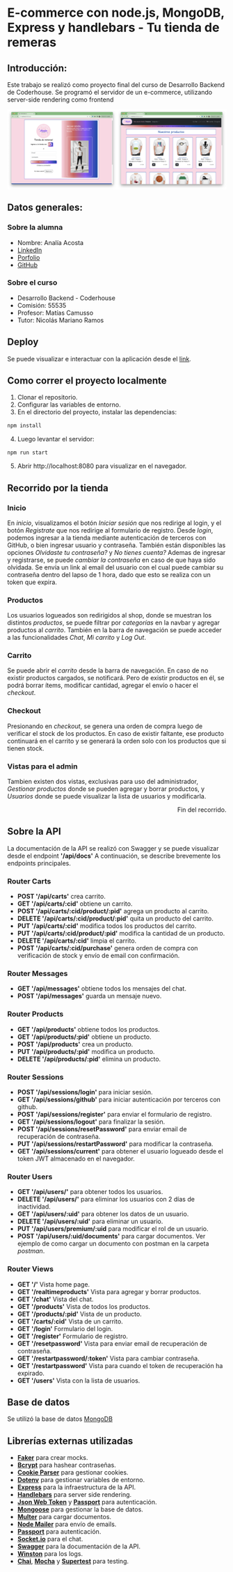 # E-commerce con node.js, MongoDB, Express y handlebars - Tu tienda de remeras

## Introducción:
Este trabajo se realizó como proyecto final del curso de Desarrollo Backend de Coderhouse.
Se programó el servidor de un e-commerce, utilizando server-side rendering como frontend

<div style="display: flex">
<img src="github/login.png" style="width: 50%">
<img src="github/products.png" style="width: 50%">
</div>

## Datos generales:

### Sobre la alumna
- Nombre: Analía Acosta
- [LinkedIn](https://www.linkedin.com/in/analia-acosta-engineer/)
- [Porfolio](https://portfolio-analia.vercel.app/)
- [GitHub](https://github.com/analiaacosta2023/)

### Sobre el curso
- Desarrollo Backend - Coderhouse
- Comisión: 55535
- Profesor: Matías Camusso
- Tutor: Nicolás Mariano Ramos

## Deploy
Se puede visualizar e interactuar con la aplicación desde el [link](https://backend55535-pf-analiaacosta-production.up.railway.app/).

## Como correr el proyecto localmente
1. Clonar el repositorio.
2. Configurar las variables de entorno.
3. En el directorio del proyecto, instalar las dependencias:
```bash
npm install
```
4. Luego levantar el servidor:
```bash
npm run start
```
5. Abrir http://localhost:8080 para visualizar en el navegador.

## Recorrido por la tienda

### Inicio
En *inicio*, visualizamos el botón *Iniciar sesión* que nos redirige al login, y el botón *Registrate* que nos redirige al formulario de registro.
Desde *login*, podemos ingresar a la tienda mediante autenticación de terceros con GitHub, o bien ingresar usuario y contraseña. También están disponibles las opciones *Olvidaste tu contraseña?* y *No tienes cuenta?*
Ademas de ingresar y registrarse, se puede *cambiar la contraseña* en caso de que haya sido olvidada. Se envía un link al email del usuario con el cual puede cambiar su contraseña dentro del lapso de 1 hora, dado que esto se realiza con un token que expira.

### Productos
Los usuarios logueados son redirigidos al shop, donde se muestran los distintos *productos*, se puede filtrar por *categorías* en la navbar y agregar productos al *carrito*. También en la barra de navegación se puede acceder a las funcionalidades *Chat*, *Mi carrito* y *Log Out*.

### Carrito
Se puede abrir el *carrito* desde la barra de navegación.
En caso de no existir productos cargados, se notificará.
Pero de existir productos en él, se podrá borrar ítems, modificar cantidad, agregar el envío o hacer el *checkout*.

### Checkout
Presionando en *checkout*, se genera una orden de compra luego de verificar el stock de los productos. En caso de existir faltante, ese producto continuará en el carrito y se generará la orden solo con los productos que si tienen stock.

### Vistas para el admin
Tambien existen dos vistas, exclusivas para uso del administrador, *Gestionar productos* donde se pueden agregar y borrar productos, y *Usuarios* donde se puede visualizar la lista de usuarios y modificarla.

<div align="right">Fin del recorrido.</div>

## Sobre la API
La documentación de la API se realizó con Swagger y se puede visualizar desde el endpoint **'/api/docs'**
A continuación, se describe brevemente los endpoints principales.

### Router Carts 
- **POST '/api/carts'** crea carrito.
- **GET '/api/carts/:cid'** obtiene un carrito.
- **POST '/api/carts/:cid/product/:pid'** agrega un producto al carrito.
- **DELETE '/api/carts/:cid/product/:pid'** quita un producto del carrito.
- **PUT '/api/carts/:cid'** modifica todos los productos del carrito.
- **PUT '/api/carts/:cid/product/:pid'** modifica la cantidad de un producto.
- **DELETE '/api/carts/:cid'** limpia el carrito.
- **POST '/api/carts/:cid/purchase'** genera orden de compra con verificación de stock y envío de email con confirmación.

### Router Messages
- **GET '/api/messages'** obtiene todos los mensajes del chat.
- **POST '/api/messages'** guarda un mensaje nuevo.

### Router Products
- **GET '/api/products'** obtiene todos los productos.
- **GET '/api/products/:pid'** obtiene un producto.
- **POST '/api/products'** crea un producto.
- **PUT '/api/products/:pid'** modifica un producto.
- **DELETE '/api/products/:pid'** elimina un producto.

### Router Sessions
- **POST '/api/sessions/login'** para iniciar sesión.
- **GET '/api/sessions/github'** para iniciar autenticación por terceros con github.
- **POST '/api/sessions/register'** para enviar el formulario de registro.
- **GET '/api/sessions/logout'** para finalizar la sesión.
- **POST '/api/sessions/resetPassword'** para enviar email de recuperación de contraseña.
- **PUT '/api/sessions/restartPassword'** para modificar la contraseña.
- **GET '/api/sessions/current'** para obtener el usuario logueado desde el token JWT almacenado en el navegador.

### Router Users
- **GET '/api/users/'** para obtener todos los usuarios.
- **DELETE '/api/users/'** para eliminar los usuarios con 2 días de inactividad.
- **GET '/api/users/:uid'** para obtener los datos de un usuario.
- **DELETE '/api/users/:uid'** para eliminar un usuario.
- **PUT '/api/users/premium/:uid** para modificar el rol de un usuario.
- **POST '/api/users/:uid/documents'** para cargar documentos. Ver ejemplo de como cargar un documento con postman en la carpeta *postman*.

### Router Views
- **GET '/'** Vista home page.
- **GET '/realtimeproducts'** Vista para agregar y borrar productos.
- **GET '/chat'** Vista del chat.
- **GET '/products'** Vista de todos los productos.
- **GET '/products/:pid'** Vista de un producto.
- **GET '/carts/:cid'** Vista de un carrito.
- **GET '/login'** Formulario del login.
- **GET '/register'** Formulario de registro.
- **GET '/resetpassword'** Vista para enviar email de recuperación de contraseña.
- **GET '/restartpassword/:token'** Vista para cambiar contraseña.
- **GET '/restartpassword'** Vista para cuando el token de recuperación ha expirado.
- **GET '/users'** Vista con la lista de usuarios.

## Base de datos
Se utilizó la base de datos [MongoDB](https://www.mongodb.com/)

## Librerías externas utilizadas
- **[Faker](https://fakerjs.dev/api/)** para crear mocks.
- **[Bcrypt](https://www.npmjs.com/package/bcrypt)** para hashear contraseñas.
- **[Cookie Parser](https://www.npmjs.com/package/cookie-parser)** para gestionar cookies.
- **[Dotenv](https://www.npmjs.com/package/dotenv)** para gestionar variables de entorno.
- **[Express](https://expressjs.com/es/)** para la infraestructura de la API.
- **[Handlebars](https://handlebarsjs.com/)** para server side rendering.
- **[Json Web Token](https://jwt.io/)** y **[Passport](https://www.passportjs.org/)** para autenticación.
- **[Mongoose](https://mongoosejs.com/)** para gestionar la base de datos.
- **[Multer]()** para cargar documentos.
- **[Node Mailer](https://nodemailer.com/)** para envío de emails.
- **[Passport]()** para autenticación.
- **[Socket.io](https://socket.io/)** para el chat.
- **[Swagger](https://swagger.io/)** para la documentación de la API.
- **[Winston](https://www.npmjs.com/package/winston)** para los logs.
- **[Chai]()**, **[Mocha]()** y **[Supertest]()** para testing.